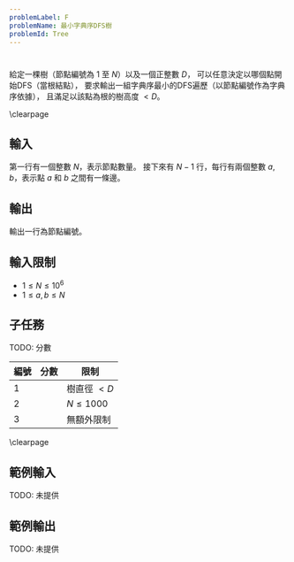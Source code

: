 ```yaml
---
problemLabel: F
problemName: 最小字典序DFS樹
problemId: Tree
---
```


#

給定一棵樹（節點編號為 $1$ 至 $N$）以及一個正整數 $D$，
可以任意決定以哪個點開始DFS（當根結點），
要求輸出一組字典序最小的DFS遍歷（以節點編號作為字典序依據），
且滿足以該點為根的樹高度 $< D$。

\clearpage

## 輸入
第一行有一個整數 $N$，表示節點數量。
接下來有 $N - 1$ 行，每行有兩個整數 $a, b$，表示點 $a$ 和 $b$ 之間有一條邊。

## 輸出
輸出一行為節點編號。

## 輸入限制
 - $1 \leq N \leq 10^{6}$
 - $1 \leq a, b \leq N$

## 子任務
TODO: 分數

| 編號 | 分數 |    限制    |
| --- | --- | ---------- |
|  1  |  | 樹直徑 $< D$ |
|  2  |  | $N \leq 1000$ |
|  3  |  | 無額外限制 |

\clearpage

## 範例輸入
TODO: 未提供

## 範例輸出
TODO: 未提供
